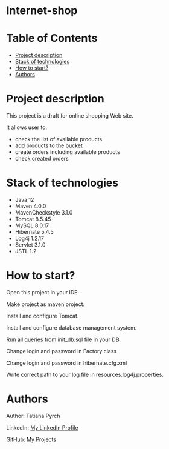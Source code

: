 # Internet-shop

# Table of Contents
* [Project description](#description)
* [Stack of technologies](#technologies)
* [How to start?](#start)
* [Authors](#authors)

# <a name="description"></a>Project description
This project is a draft for online shopping Web site.

It allows user to:
- check the list of available products
- add products to the bucket
- create orders including available products
- check created orders


# <a name="technologies"></a>Stack of technologies
* Java 12
* Maven 4.0.0
* MavenCheckstyle 3.1.0
* Tomcat 8.5.45
* MySQL 8.0.17
* Hibernate 5.4.5
* Log4j 1.2.17
* Servlet 3.1.0
* JSTL 1.2

# <a name="start"></a>How to start?
Open this project in your IDE.

Make project as maven project.

Install and configure Tomcat.

Install and configure database management system.

Run all queries from init_db.sql file in your DB.

Change login and password in Factory class

Change login and password in hibernate.cfg.xml

Write correct path to your log file in resources.log4j.properties.


# <a name="authors"></a>Authors
Author: Tatiana Pyrch

LinkedIn: [My LinkedIn Profile](https://www.linkedin.com/in/tatiana-pyrch-97235b162)

GitHub: [My Projects](https://github.com/TatianaPirch)
